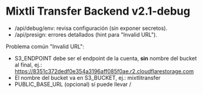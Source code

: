# Mixtli Transfer Backend v2.1-debug
- /api/debug/env: revisa configuración (sin exponer secretos).
- /api/presign: errores detallados (hint para "Invalid URL").

Problema común "Invalid URL":
- S3_ENDPOINT debe ser el endpoint de la cuenta, **sin** nombre del bucket al final, ej.:
  https://8351c372dedf0e354a3196aff085f0ae.r2.cloudflarestorage.com
- El nombre del bucket va en S3_BUCKET, ej.: mixtlitransfer
- PUBLIC_BASE_URL (opcional) sí puede llevar /<bucket>
